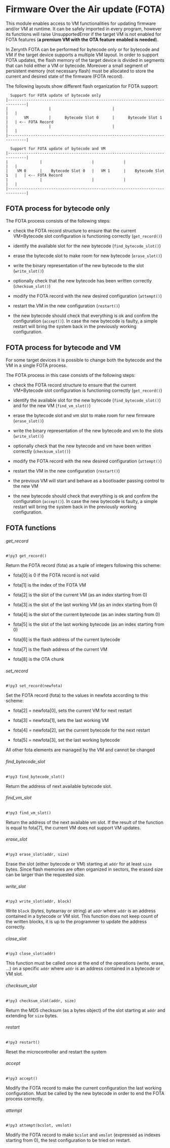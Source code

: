 # Firmware Over the Air update (FOTA)

This module enables access to VM functionalities for updating firmware and/or VM at runtime.
It can be safely imported in every program, however its functions will raise UnsupportedError if the target VM is not enabled
for FOTA features (**a premium VM with the OTA feature enabled is needed**).

In Zerynth FOTA can be performed for bytecode only or for bytecode and VM if the target device supports a multiple VM layout.
In order to support FOTA updates, the flash memory of the target device is divided in segments that can hold either a VM or bytecode.
Moreover a small segment of persistent memory (not necessary flash) must be allocated to store the current and desired state of the firmware (FOTA record).

The following layouts show different flash organization for FOTA support:

```
  Support for FOTA update of bytecode only
|------------------------------------------------------------------------------|
|                  |                           |                           |   |
|       VM         |      Bytecode Slot 0      |      Bytecode Slot 1      |   | <-- FOTA Record
|                  |                           |                           |   |
|------------------------------------------------------------------------------|

  Support for FOTA update of bytecode and VM
|------------------------------------------------------------------------------|
|              |                      |             |                      |   |
|    VM 0      |    Bytecode Slot 0   |   VM 1      |    Bytecode Slot 1   |   | <-- FOTA Record
|              |                      |             |                      |   |
|------------------------------------------------------------------------------|
```

## FOTA process for bytecode only

The FOTA process consists of the following steps:


* check the FOTA record structure to ensure that the current VM+Bytecode slot configuration is functioning correctly (`get_record()`)


* identify the available slot for the new bytecode (`find_bytecode_slot()`)


* erase the bytecode slot to make room for new bytecode (`erase_slot()`)


* write the binary representation of the new bytecode to the slot (`write_slot()`)


* optionally check that the new bytecode has been written correctly (`checksum_slot()`)


* modify the FOTA record with the new desired configuration (`attempt()`)


* restart the VM in the new configuration (`restart()`)


* the new bytecode should check that everything is ok and confirm the configuration (`accept()`). In case the new bytecode is faulty, a simple restart will bring the system back in the previously working configuration.

## FOTA process for bytecode and VM

For some target devices it is possible to change both the bytecode and the VM in a single FOTA process.

The FOTA process in this case consists of the following steps:


* check the FOTA record structure to ensure that the current VM+Bytecode slot configuration is functioning correctly (`get_record()`)


* identify the available slot for the new bytecode (`find_bytecode_slot()`) and for the new VM (`find_vm_slot()`)


* erase the bytecode slot and vm slot to make room for new firmware (`erase_slot()`)


* write the binary representation of the new bytecode and vm to the slots (`write_slot()`)


* optionally check that the new bytecode and vm have been written correctly (`checksum_slot()`)


* modify the FOTA record with the new desired configuration (`attempt()`)


* restart the VM in the new configuration (`restart()`)


* the previous VM will start and behave as a bootloader passing control to the new VM


* the new bytecode should check that everything is ok and confirm the configuration (`accept()`). In case the new bytecode is faulty, a simple restart will bring the system back in the previously working configuration.

## FOTA functions

###### get_record

```#!py3 get_record()```

Return the FOTA record (fota) as a tuple of integers following this scheme:


* fota[0] is 0 if the FOTA record is not valid


* fota[1] is the index of the FOTA VM


* fota[2] is the slot of the current VM (as an index starting from 0)


* fota[3] is the slot of the last working VM (as an index starting from 0)


* fota[4] is the slot of the current bytecode (as an index starting from 0)


* fota[5] is the slot of the last working bytecode (as an index starting from 0)


* fota[6] is the flash address of the current bytecode


* fota[7] is the flash address of the current VM


* fota[8] is the OTA chunk

###### set_record

```#!py3 set_record(newfota)```

Set the FOTA record (fota) to the values in newfota according to this scheme:


* fota[2] = newfota[0], sets the current VM for next restart


* fota[3] = newfota[1], sets the last working VM


* fota[4] = newfota[2], set the current bytecode for the next restart


* fota[5] = newfota[3], set the last working bytecode

All other fota elements are managed by the VM and cannot be changed

###### find_bytecode_slot

```#!py3 find_bytecode_slot()```

Return the address of next available bytecode slot.

###### find_vm_slot

```#!py3 find_vm_slot()```

Return the address of the next available vm slot. If the result of the function is equal to fota[7], the current VM does not support VM updates.

###### erase_slot

```#!py3 erase_slot(addr, size)```

Erase the slot (either bytecode or VM) starting at `addr` for at least `size` bytes. Since flash memories are often organized in sectors, the erased size can be larger than the requested size.

###### write_slot

```#!py3 write_slot(addr, block)```

Write `block` (bytes, bytearray or string) at `addr` where `addr` is an address contained in a bytecode or VM slot. This function does not keep count of the written blocks, it is up to the programmer to update the address correctly.

###### close_slot

```#!py3 close_slot(addr)```

This function must be called once at the end of the operations (write, erase, …) on a specific `addr` where `addr` is an address contained in a bytecode or VM slot.

###### checksum_slot

```#!py3 checksum_slot(addr, size)```

Return the MD5 checksum (as a bytes object) of the slot starting at `addr` and extending for `size` bytes.

###### restart

```#!py3 restart()```

Reset the microcontroller and restart the system

###### accept

```#!py3 accept()```

Modify the FOTA record to make the current configuration the last working configuration. Must be called by the new bytecode in order to end the FOTA process correctly.

###### attempt

```#!py3 attempt(bcslot, vmslot)```

Modify the FOTA record to make `bcslot` and `vmslot` (expressed as indexes starting from 0), the test configuration to be tried on restart.
<!--stackedit_data:
eyJoaXN0b3J5IjpbNDY5Mjk2OTY4LC04NjU1NDU0MDBdfQ==
-->
